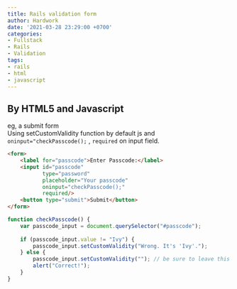 ```yaml
---
title: Rails validation form
author: Hardwork
date: '2021-03-28 23:29:00 +0700'
categories:
- Fullstack
- Rails
- Validation
tags:
- rails
- html
- javascript
---
```


## By HTML5 and Javascript 
eg, a submit form  
Using setCustomValidity function by default js and  `oninput="checkPasscode();` , `required` on input field.
```html
<form>
	<label for="passcode">Enter Passcode:</label>
	<input id="passcode" 
		   type="password" 
		   placeholder="Your passcode" 
		   oninput="checkPasscode();"
		   required/>
	<button type="submit">Submit</button>
</form>
```
```js
function checkPasscode() {
	var passcode_input = document.querySelector("#passcode");
	
	if (passcode_input.value != "Ivy") {
		passcode_input.setCustomValidity("Wrong. It's 'Ivy'.");
	} else {
		passcode_input.setCustomValidity(""); // be sure to leave this empty!
		alert("Correct!");
	}
}
```
